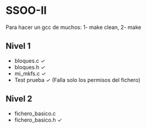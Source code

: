 # SSOO-II
Para hacer un gcc de muchos: 1- make clean, 2- make
## Nivel 1
- bloques.c ✓
- bloques.h ✓
- mi_mkfs.c ✓
- Test prueba ✓ (Falla solo los permisos del fichero)
## Nivel 2
- fichero_basico.c
- fichero_basico.h ✓
